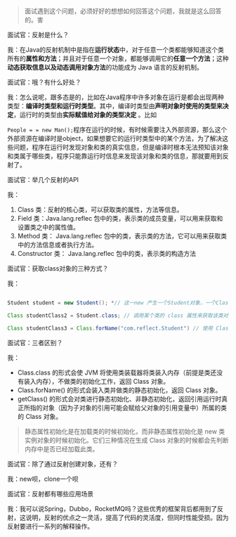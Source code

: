 > 面试遇到这个问题，必须好好的想想如何回答这个问题，我就是这么回答的。害

面试官：反射是什么？

我：在Java的反射机制中是指在**运行状态**中，对于任意一个类都能够知道这个类所有的**属性和方法**；并且对于任意一个对象，都能够调用它的**任意一个方法**；这种**动态获取信息以及动态调用对象方法**的功能成为 Java 语言的反射机制。

面试官：哦？有什么好处？

我：怎么说呢，跟多态是的，比如在Java程序中许多对象在运行是都会出现两种类型：**编译时类型和运行时类型**。其中，编译时类型由**声明对象时使用的类型来决定**，运行时的类型由**实际赋值给对象的类型决定** 。比如

`People = = new Man();`程序在运行的时候，有时候需要注入外部资源，那么这个外部资源在编译时是object，如果想要它的运行时类型中的某个方法，为了解决这些问题，程序在运行时发现对象和类的真实信息，但是编译时根本无法预知该对象和类属于哪些类，程序只能靠运行时信息来发现该对象和类的信息，那就要用到反射了。

面试官：举几个反射的API

我：

1.  Class 类：反射的核心类，可以获取类的属性，方法等信息。
2. Field 类：Java.lang.reflec 包中的类，表示类的成员变量，可以用来获取和设置类之中的属性值。
3. Method 类： Java.lang.reflec 包中的类，表示类的方法，它可以用来获取类中的方法信息或者执行方法。
4. Constructor 类： Java.lang.reflec 包中的类，表示类的构造方法

面试官：获取class对象的三种方式？

我：

```java

Student student = new Student(); *// 这一new 产生一个Student对象，一个Class对象。*

Class studentClass2 = Student.class; // 调用某个类的 class 属性来获取该类对应的 Class 对象

Class studentClass3 = Class.forName("com.reflect.Student") // 使用 Class 类中的 forName() 静态方法 ( 最安全 / 性能最好 )

```

面试官：三者区别？

我：

- Class.class 的形式会使 JVM 将使用类装载器将类装入内存（前提是类还没有装入内存），不做类的初始化工作，返回 Class 对象。
- Class.forName() 的形式会装入类并做类的静态初始化，返回 Class 对象。
- getClass() 的形式会对类进行静态初始化、非静态初始化，返回引用运行时真正所指的对象（因为子对象的引用可能会赋给父对象的引用变量中）所属的类的 Class 对象。

> 静态属性初始化是在加载类的时候初始化，而非静态属性初始化是 new 类实例对象的时候初始化。它们三种情况在生成 Class 对象的时候都会先判断内存中是否已经加载此类。

面试官：除了通过反射创建对象，还有？

我：new呗，clone一个呗

面试官：反射都有哪些应用场景

我：我可以说Spring，Dubbo，RocketMQ吗？这些优秀的框架背后都用到了反射，这说明，反射的优点之一灵活，提高了代码的灵活度，但同时性能受损。因为反射要进行一系列的解释操作。

